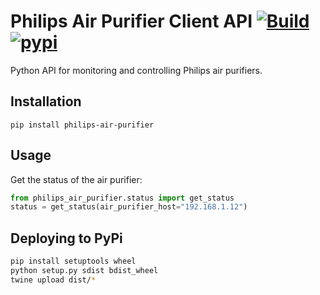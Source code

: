 # Philips Air Purifier Client API [![Build](https://travis-ci.com/urbas/philips-air-purifier.svg?branch=master)](https://travis-ci.com/urbas/philips-air-purifier) [![pypi](https://badge.fury.io/py/philips-air-purifier.svg)](https://pypi.org/project/philips-air-purifier/)
Python API for monitoring and controlling Philips air purifiers.

## Installation
```
pip install philips-air-purifier
```

## Usage
Get the status of the air purifier:
```python
from philips_air_purifier.status import get_status
status = get_status(air_purifier_host="192.168.1.12")
```

## Deploying to PyPi
```bash
pip install setuptools wheel
python setup.py sdist bdist_wheel
twine upload dist/*
```
